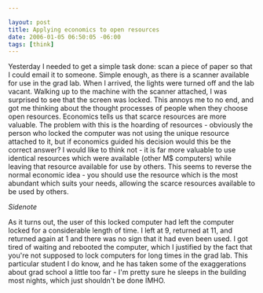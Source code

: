```yaml
--- 

layout: post
title: Applying economics to open resources
date: 2006-01-05 06:50:05 -06:00
tags: [think]
---
```

Yesterday I needed to get a simple task done: scan a piece of paper so that I could email it to someone.  Simple enough, as there is a scanner available for use in the grad lab.  When I arrived, the lights were turned off and the lab vacant.  Walking up to the machine with the scanner attached, I was surprised to see that the screen was locked.  This annoys me to no end, and got me thinking about the thought processes of people when they choose open resources.  Economics tells us that scarce resources are more valuable.  The problem with this is the hoarding of resources - obviously the person who locked the computer was not using the unique resource attached to it, but if economics guided his decision would this be the correct answer?   I would like to think not - it is far more valuable to use identical resources which were available (other M$ computers) while leaving that resource available for use by others.   This seems to reverse the normal economic idea - you should use the resource which is the most abundant which suits your needs, allowing the scarce resources available to be used by others.

<em> Sidenote </em>

As it turns out, the user of this locked computer had left the computer locked for a considerable length of time.  I left at 9, returned at 11, and returned again at 1 and there was no sign that it had even been used.  I got tired of waiting and rebooted the computer, which I justified by the fact that you're not supposed to lock computers for long times in the grad lab.  This particular student I do know, and he has taken some of the exaggerations about grad school a little too far - I'm pretty sure he sleeps in the building most nights, which just shouldn't be done <span class="caps">IMHO.</span>
